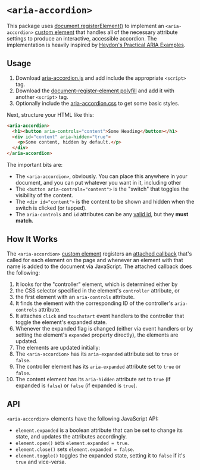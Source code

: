 # `<aria-accordion>`
This package uses [document.registerElement()] to implement an `<aria-accordion>` [custom element] that handles all of the necessary attribute settings to produce an interactive, accessible accordion. The implementation is heavily inspired by [Heydon's Practical ARIA Examples](http://heydonworks.com/practical_aria_examples/#progressive-collapsibles).

## Usage
1. Download [aria-accordion.js](aria-accordion.js) and add include the appropriate `<script>` tag.
2. Download the [document-register-element polyfill] and add it with another `<script>` tag.
3. Optionally include the [aria-accordion.css](css/aria-accordion.css) to get some basic styles.

Next, structure your HTML like this:

```html
<aria-accordion>
  <h1><button aria-controls="content">Some Heading</button></h1>
  <div id="content" aria-hidden="true">
    <p>Some content, hidden by default.</p>
  </div>
</aria-accordion>
```
  
The important bits are:

* The `<aria-accordion>`, obviously. You can place this anywhere in your document, and you can put whatever you want in it, including other 
* The `<button aria-controls="content">` is the "switch" that toggles the visibility of the content.
* The `<div id="content">` is the content to be shown and hidden when the switch is clicked (or tapped).
* The `aria-controls` and `id` attributes can be any [valid id], but they **must match**.

## How It Works
The `<aria-accordion>` [custom element] registers an [attached callback] that's called for each element on the page and whenever an element with that name is added to the document via JavaScript. The attached callback does the following:

1. It looks for the "controller" element, which is determined either by
  1. the CSS selector specified in the element's `controller` attribute, or
  2. the first element with an `aria-controls` attribute.
2. It finds the element with the corresponding ID of the controller's `aria-controls` attribute.
3. It attaches `click` and `touchstart` event handlers to the controller that toggle the element's expanded state.
4. Whenever the expanded flag is changed (either via event handlers or by setting the element's `expanded` property directly), the elements are updated.
5. The elements are updated initially:
  1. The `<aria-accordion>` has its `aria-expanded` attribute set to `true` or `false`.
  2. The controller element has its `aria-expanded` attribute set to `true` or `false`.
  3. The content element has its `aria-hidden` attribute set to `true` (if expanded is `false`) or `false` (if expanded is `true`).

## API
`<aria-accordion>` elements have the following JavaScript API:

* `element.expanded` is a boolean attribute that can be set to change its state, and updates the attributes accordingly.
* `element.open()` sets `element.expanded = true`.
* `element.close()` sets `element.expanded = false`.
* `element.toggle()` toggles the expanded state, setting it to `false` if it's `true` and vice-versa.

[document.registerElement()]: https://developer.mozilla.org/en-US/docs/Web/API/Document/registerElement
[document-register-element polyfill]: https://github.com/WebReflection/document-register-element
[valid id]: http://www.w3.org/TR/html5/dom.html#the-id-attribute
[custom element]: http://www.w3.org/TR/custom-elements/
[attached callback]: http://www.w3.org/TR/custom-elements/#dfn-attached-callback
